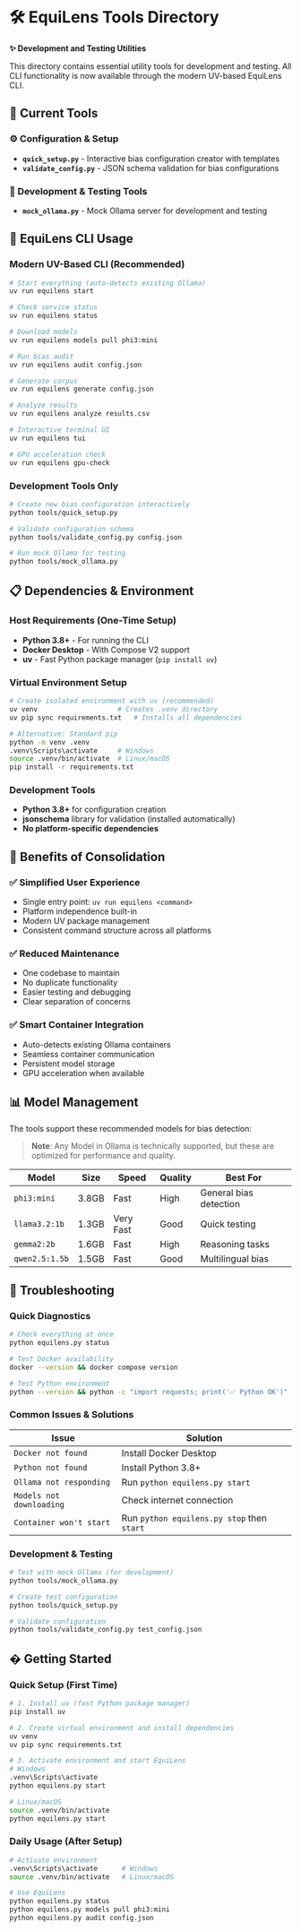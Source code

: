 # 🛠️ EquiLens Tools Directory

**✨ Development and Testing Utilities**

This directory contains essential utility tools for development and testing. All CLI functionality is now available through the modern UV-based EquiLens CLI.

## 📁 Current Tools

### ⚙️ Configuration & Setup
- **`quick_setup.py`** - Interactive bias configuration creator with templates
- **`validate_config.py`** - JSON schema validation for bias configurations

### 🧪 Development & Testing Tools
- **`mock_ollama.py`** - Mock Ollama server for development and testing


## 🚀 EquiLens CLI Usage

### Modern UV-Based CLI (Recommended)
```bash
# Start everything (auto-detects existing Ollama)
uv run equilens start

# Check service status
uv run equilens status

# Download models
uv run equilens models pull phi3:mini

# Run bias audit
uv run equilens audit config.json

# Generate corpus
uv run equilens generate config.json

# Analyze results
uv run equilens analyze results.csv

# Interactive terminal UI
uv run equilens tui

# GPU acceleration check
uv run equilens gpu-check
```

### Development Tools Only
```bash
# Create new bias configuration interactively
python tools/quick_setup.py

# Validate configuration schema
python tools/validate_config.py config.json

# Run mock Ollama for testing
python tools/mock_ollama.py
```

## 📋 Dependencies & Environment

### Host Requirements (One-Time Setup)
- **Python 3.8+** - For running the CLI
- **Docker Desktop** - With Compose V2 support
- **uv** - Fast Python package manager (`pip install uv`)

### Virtual Environment Setup
```bash
# Create isolated environment with uv (recommended)
uv venv                    # Creates .venv directory
uv pip sync requirements.txt   # Installs all dependencies

# Alternative: Standard pip
python -m venv .venv
.venv\Scripts\activate     # Windows
source .venv/bin/activate  # Linux/macOS
pip install -r requirements.txt
```

### Development Tools
- **Python 3.8+** for configuration creation
- **jsonschema** library for validation (installed automatically)
- **No platform-specific dependencies**

## 🎯 Benefits of Consolidation

### ✅ **Simplified User Experience**
- Single entry point: `uv run equilens <command>`
- Platform independence built-in
- Modern UV package management
- Consistent command structure across all platforms

### ✅ **Reduced Maintenance**
- One codebase to maintain
- No duplicate functionality
- Easier testing and debugging
- Clear separation of concerns

### ✅ **Smart Container Integration**
- Auto-detects existing Ollama containers
- Seamless container communication
- Persistent model storage
- GPU acceleration when available

## 📊 Model Management

The tools support these recommended models for bias detection:
> **Note**: Any Model in Ollama is technically supported, but these are optimized for performance and quality.

| Model          | Size  | Speed     | Quality | Best For               |
| -------------- | ----- | --------- | ------- | ---------------------- |
| `phi3:mini`    | 3.8GB | Fast      | High    | General bias detection |
| `llama3.2:1b`  | 1.3GB | Very Fast | Good    | Quick testing          |
| `gemma2:2b`    | 1.6GB | Fast      | High    | Reasoning tasks        |
| `qwen2.5:1.5b` | 1.5GB | Fast      | Good    | Multilingual bias      |


## 🐛 Troubleshooting

### Quick Diagnostics
```bash
# Check everything at once
python equilens.py status

# Test Docker availability
docker --version && docker compose version

# Test Python environment
python --version && python -c "import requests; print('✅ Python OK')"
```

### Common Issues & Solutions

| Issue                    | Solution                                   |
| ------------------------ | ------------------------------------------ |
| `Docker not found`       | Install Docker Desktop                     |
| `Python not found`       | Install Python 3.8+                        |
| `Ollama not responding`  | Run `python equilens.py start`             |
| `Models not downloading` | Check internet connection                  |
| `Container won't start`  | Run `python equilens.py stop` then `start` |

### Development & Testing
```bash
# Test with mock Ollama (for development)
python tools/mock_ollama.py

# Create test configuration
python tools/quick_setup.py

# Validate configuration
python tools/validate_config.py test_config.json
```

## � Getting Started

### Quick Setup (First Time)
```bash
# 1. Install uv (fast Python package manager)
pip install uv

# 2. Create virtual environment and install dependencies
uv venv
uv pip sync requirements.txt

# 3. Activate environment and start EquiLens
# Windows
.venv\Scripts\activate
python equilens.py start

# Linux/macOS
source .venv/bin/activate
python equilens.py start
```

### Daily Usage (After Setup)
```bash
# Activate environment
.venv\Scripts\activate      # Windows
source .venv/bin/activate   # Linux/macOS

# Use EquiLens
python equilens.py status
python equilens.py models pull phi3:mini
python equilens.py audit config.json
```
